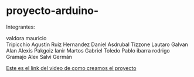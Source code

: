 # proyecto-arduino-

Integrantes:

valdora mauricio <br>
Tripicchio Agustin
Ruiz Hernandez Daniel Asdrubal
Tizzone Lautaro
Galvan Alan Alexis
Pakgoiz Ianir
Martos Gabriel
Toledo Pablo
ibarra rodrigo
Gramajo Alex
Salvi Germán

<A HREF="https://www.awesomescreenshot.com/video/10981316?key=2a9596f7d452776b8af88b508defe91f"> Este es el link del video de como creamos el proyecto </A>
